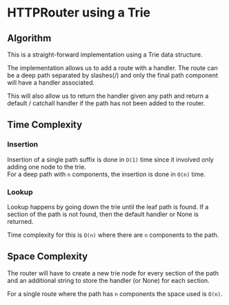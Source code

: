 # HTTPRouter using a Trie

## Algorithm
This is a straight-forward implementation using a Trie data structure.

The implementation allows us to add a route with a handler. The route can
be a deep path separated by slashes(/) and only the final path component
will have a handler associated.

This will also allow us to return the handler given any path and return a 
default / catchall handler if the path has not been added to the router.

## Time Complexity

### Insertion
Insertion of a single path suffix is done in `O(1)` time since it involved only
adding one node to the trie.\
For a deep path with `n` components, the insertion is done in `O(n)` time.

### Lookup
Lookup happens by going down the trie until the leaf path is found. If a 
section of the path is not found, then the default handler or None is returned.

Time complexity for this is `O(n)` where there are `n` components to the path.

## Space Complexity

The router will have to create a new trie node for every section of the path
and an additional string to store the handler (or None) for each section.

For a single route where the path has `n` components the space used is `O(n)`.
